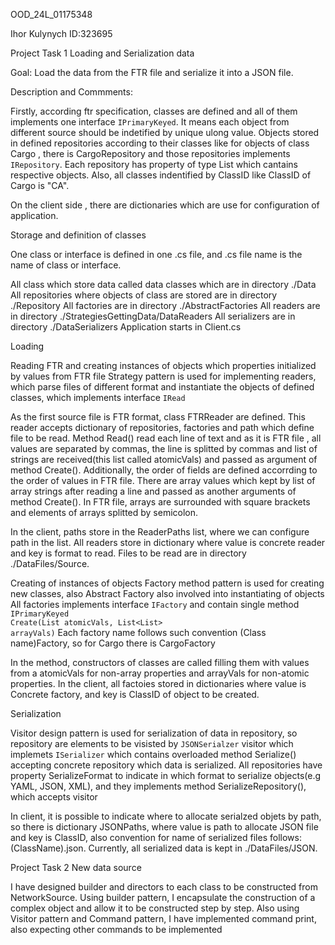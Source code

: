 OOD_24L_01175348

Ihor Kulynych ID:323695

Project Task 1 Loading and Serialization data

Goal: Load the data from the FTR file and serialize it into a JSON file.

Description and Commments:

Firstly, according ftr specification, classes are defined and all of them implements one interface <code>IPrimaryKeyed</code>.
It means each object from different source should be indetified by unique ulong value.
Objects stored in defined repositories according to their classes like for objects of class Cargo , there is CargoRepository
and those repositories implements <code>IRepository</code>. Each repository has property of type List which cantains respective 
objects. Also, all classes indentified by ClassID like ClassID of Cargo is "CA".

On the client side , there are dictionaries which are use for configuration of application.

Storage and definition of classes

One class or interface is defined in one .cs file, and .cs file name is the name of class or interface.

All class which store data called data classes which are in directory ./Data
All repositories where objects of class are stored are in directory ./Repository
All factories are in directory ./AbstractFactories
All readers are in directory ./StrategiesGettingData/DataReaders
All serializers are in directory ./DataSerializers
Application starts in Client.cs

Loading

Reading FTR and creating instances of objects which properties initialized by values from FTR file
Strategy pattern is used for implementing readers, which parse files of different format and 
instantiate the objects of defined classes, which implements interface <code>IRead</code>

As the first source file is FTR format, class FTRReader are defined. 
This reader accepts dictionary of repositories, factories and path which define file to be read. 
Method Read() read each line of text and as it is FTR file , all values are separated by commas, 
the line is splitted by commas and list of strings are received(this list called atomicVals) and 
passed as argument of method Create(). Additionally, the order of fields are defined accorrding 
to the order of values in FTR file. There are array values which kept by list of array strings after reading a line and
passed as another arguments of method Create(). In FTR file, arrays are surrounded with square brackets and 
elements of arrays splitted by semicolon.  

In the client, paths store in the ReaderPaths list, where we can configure path in the list.
All readers store in dictionary where value is concrete reader and key is format to read.
Files to be read are in directory ./DataFiles/Source.

Creating of instances of objects
Factory method pattern is used for creating new classes, also Abstract Factory also involved into instantiating of objects
All factories implements interface <code>IFactory</code> and contain single method 
<code>IPrimaryKeyed Create(List<string> atomicVals, List<List<string>> arrayVals)</code>
Each factory name follows such convention (Class name)Factory, so for Cargo there is CargoFactory

In the method, constructors of classes are called filling them with values from a atomicVals for non-array properties
and arrayVals for non-atomic properties.
In the client, all factoies stored in dictionaries where value is Concrete factory, and key is ClassID of object to be created.

Serialization

Visitor design pattern is used for serialization of data in repository, so repository are elements to be visisted by 
<code>JSONSerialzer</code> visitor which implemets <code>ISerializer</code> which contains overloaded method Serialize() 
accepting concrete repository which data is serialized. All repositories have property SerializeFormat to indicate in
which format to serialize objects(e.g YAML, JSON, XML), and they implements method SerializeRepository(), which accepts visitor 

In client, it is possible to indicate where to allocate serialzed objets by path, so there is dictionary JSONPaths, where 
value is path to allocate JSON file and key is ClassID, also convention for name of serialized files follows:  (ClassName).json.
Currently, all serialized data is kept in ./DataFiles/JSON. 

Project Task 2 New data source

I have designed builder and directors to each class to be constructed from NetworkSource. 
Using builder pattern, I encapsulate the construction of a complex object and allow it to be constructed step by step.
Also using Visitor pattern and Command pattern, I have implemented command print, also expecting other commands to be implemented




